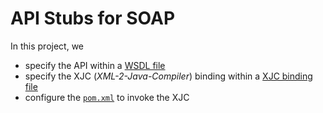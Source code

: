 # API Stubs for SOAP

In this project, we
- specify the API within a [WSDL file](src/main/resources/blogPostService.wsdl)
- specify the XJC (_XML-2-Java-Compiler_) binding within a [XJC binding file](src/main/resources/wsimport.xjb)
- configure the [`pom.xml`](pom.xml) to invoke the XJC
